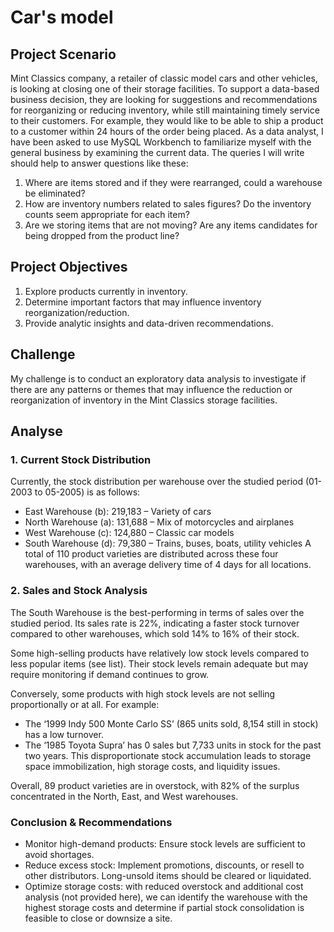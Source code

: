 # Car's model

## Project Scenario
Mint Classics company, a retailer of classic model cars and other vehicles, is looking at closing one of their storage facilities. 
To support a data-based business decision, they are looking for suggestions and recommendations for reorganizing or reducing inventory, while still maintaining timely service to their customers. For example, they would like to be able to ship a product to a customer within 24 hours of the order being placed.
As a data analyst, I have been asked to use MySQL Workbench to familiarize myself with the general business by examining the current data. The queries I will write should help to answer questions like these:
1) Where are items stored and if they were rearranged, could a warehouse be eliminated?
2) How are inventory numbers related to sales figures? Do the inventory counts seem appropriate for each item?
3) Are we storing items that are not moving? Are any items candidates for being dropped from the product line?

## Project Objectives
1. Explore products currently in inventory.
2. Determine important factors that may influence inventory reorganization/reduction.
3. Provide analytic insights and data-driven recommendations.

## Challenge
My challenge is to conduct an exploratory data analysis to investigate if there are any patterns or themes that may influence the reduction or reorganization of inventory in the Mint Classics storage facilities. 

## Analyse
### 1. Current Stock Distribution
Currently, the stock distribution per warehouse over the studied period (01-2003 to 05-2005) is as follows:
- East Warehouse (b): 219,183 – Variety of cars
- North Warehouse (a): 131,688 – Mix of motorcycles and airplanes
- West Warehouse (c): 124,880 – Classic car models
- South Warehouse (d): 79,380 – Trains, buses, boats, utility vehicles
A total of 110 product varieties are distributed across these four warehouses, with an average delivery time of 4 days for all locations.

### 2. Sales and Stock Analysis
The South Warehouse is the best-performing in terms of sales over the studied period. Its sales rate is 22%, indicating a faster stock turnover compared to other warehouses, which sold 14% to 16% of their stock.

Some high-selling products have relatively low stock levels compared to less popular items (see list). Their stock levels remain adequate but may require monitoring if demand continues to grow.

Conversely, some products with high stock levels are not selling proportionally or at all. For example:
- The ‘1999 Indy 500 Monte Carlo SS’ (865 units sold, 8,154 still in stock) has a low turnover.
- The ‘1985 Toyota Supra’ has 0 sales but 7,733 units in stock for the past two years.
This disproportionate stock accumulation leads to storage space immobilization, high storage costs, and liquidity issues.

Overall, 89 product varieties are in overstock, with 82% of the surplus concentrated in the North, East, and West warehouses.

### Conclusion & Recommendations
- Monitor high-demand products: Ensure stock levels are sufficient to avoid shortages.
- Reduce excess stock: Implement promotions, discounts, or resell to other distributors. Long-unsold items should be cleared or liquidated.
- Optimize storage costs: with reduced overstock and additional cost analysis (not provided here), we can identify the warehouse with the highest storage costs and determine if partial stock consolidation is feasible to close or downsize a site.
